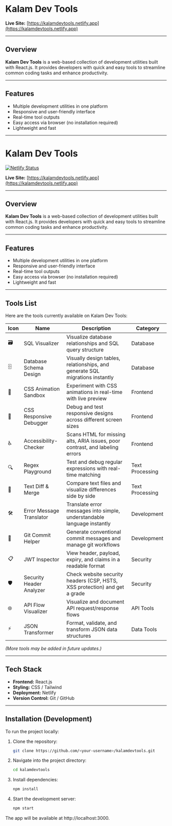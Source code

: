 # Kalam Dev Tools

**Live Site:** [https://kalamdevtools.netlify.app](https://kalamdevtools.netlify.app)

---

## Overview

**Kalam Dev Tools** is a web-based collection of development utilities built with React.js. It provides developers with quick and easy tools to streamline common coding tasks and enhance productivity.

---

## Features

- Multiple development utilities in one platform
- Responsive and user-friendly interface
- Real-time tool outputs
- Easy access via browser (no installation required)
- Lightweight and fast

---

# Kalam Dev Tools

[![Netlify Status](https://api.netlify.com/api/v1/badges/b2e6fef7-1310-4a34-a4c9-32f0e9980439/deploy-status)](https://kalamdevtools.netlify.app/)

**Live Site:** [https://kalamdevtools.netlify.app](https://kalamdevtools.netlify.app)

---

## Overview

**Kalam Dev Tools** is a web-based collection of development utilities built with React.js. It provides developers with quick and easy tools to streamline common coding tasks and enhance productivity.

---

## Features

- Multiple development utilities in one platform
- Responsive and user-friendly interface
- Real-time tool outputs
- Easy access via browser (no installation required)
- Lightweight and fast

---

## Tools List

Here are the tools currently available on Kalam Dev Tools:

| Icon | Name | Description | Category |
|------|------|-------------|----------|
| 🗃️ | SQL Visualizer | Visualize database relationships and SQL query structure | Database |
| 🗄️ | Database Schema Design | Visually design tables, relationships, and generate SQL migrations instantly | Database |
| 🎨 | CSS Animation Sandbox | Experiment with CSS animations in real-time with live preview | Frontend |
| 📱 | CSS Responsive Debugger | Debug and test responsive designs across different screen sizes | Frontend |
| ♿ | Accessibility-Checker | Scans HTML for missing alts, ARIA issues, poor contrast, and labeling errors | Frontend |
| 🔍 | Regex Playground | Test and debug regular expressions with real-time matching | Text Processing |
| 📝 | Text Diff & Merge | Compare text files and visualize differences side by side | Text Processing |
| 🛠️ | Error Message Translator | Translate error messages into simple, understandable language instantly | Development |
| 🔧 | Git Commit Helper | Generate conventional commit messages and manage git workflows | Development |
| 📋 | JWT Inspector | View header, payload, expiry, and claims in a readable format | Security |
| 🛡️ | Security Header Analyzer | Check website security headers (CSP, HSTS, XSS protection) and get a grade | Security |
| 🌐 | API Flow Visualizer | Visualize and document API request/response flows | API Tools |
| ⚡ | JSON Transformer | Format, validate, and transform JSON data structures | Data Tools |

*(More tools may be added in future updates.)*

---

## Tech Stack

- **Frontend:** React.js
- **Styling:** CSS / Tailwind
- **Deployment:** Netlify
- **Version Control:** Git / GitHub

---

## Installation (Development)

To run the project locally:

1. Clone the repository:

    ```bash
    git clone https://github.com/<your-username>/kalamdevtools.git
    ```

2. Navigate into the project directory:

    ```bash
    cd kalamdevtools
    ```

3. Install dependencies:

    ```bash
    npm install
    ```

4. Start the development server:

    ```bash
    npm start
    ```
The app will be available at http://localhost:3000.


